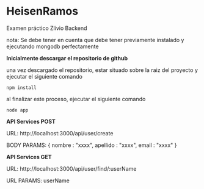# HeisenRamos

Examen práctico Zlivio Backend

nota: Se debe tener en cuenta que debe tener previamente instalado y ejecutando mongodb perfectamente

**Inicialmente descargar el repositorio de github**

una vez descargado el repositorio, estar situado sobre la raiz del proyecto y ejecutar el siguiente comando

`npm install`

al finalizar este proceso, ejecutar el siguiente comando

`node app`

**API Services POST**

URL: http://localhost:3000/api/user/create

BODY PARAMS: { nombre : "xxxx", apellido : "xxxx", email : "xxxx" }

**API Services GET**

URL: http://localhost:3000/api/user/find/:userName

URL PARAMS: userName
